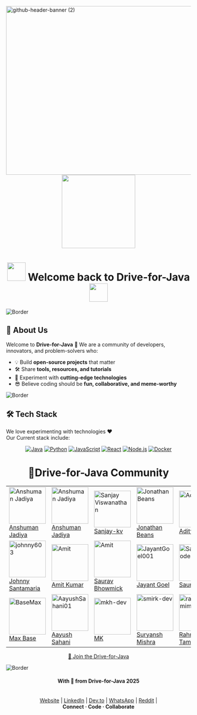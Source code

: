 <img width="1700" height="460" alt="github-header-banner (2)" src="https://github.com/user-attachments/assets/1dd4d307-2b28-461d-8d3e-0e7e9b3f81bf" />
<div align=center>
 <img src="https://github.com/Drive-for-Java.png" width="200"> 
  
# <img src="https://user-images.githubusercontent.com/74038190/213844263-a8897a51-32f4-4b3b-b5c2-e1528b89f6f3.png" width="50px" /> Welcome back to **Drive-for-Java**<img src="https://user-images.githubusercontent.com/74038190/213844263-a8897a51-32f4-4b3b-b5c2-e1528b89f6f3.png" width="50px" />
</div>

![Border](https://capsule-render.vercel.app/api?type=rect&color=gradient&height=6) 

## 🌟 About Us

Welcome to **Drive-for-Java** 🎉
We are a community of developers, innovators, and problem-solvers who:  
- 💡 Build **open-source projects** that matter  
- 🛠 Share **tools, resources, and tutorials**  
- 🚀 Experiment with **cutting-edge technologies**  
- 😎 Believe coding should be **fun, collaborative, and meme-worthy**  

![Border](https://capsule-render.vercel.app/api?type=rect&color=gradient&height=6) 

## 🛠 Tech Stack

We love experimenting with technologies ❤️<br>
Our Current stack include:<div align=center>

[![Java](https://img.shields.io/badge/Java-ED8B00?style=for-the-badge&logo=java&logoColor=white)]() [![Python](https://img.shields.io/badge/Python-3776AB?style=for-the-badge&logo=python&logoColor=white)]()  [![JavaScript](https://img.shields.io/badge/JavaScript-F7DF1E?style=for-the-badge&logo=javascript&logoColor=black)]()  [![React](https://img.shields.io/badge/React-61DAFB?style=for-the-badge&logo=react&logoColor=black)]()  [![Node.js](https://img.shields.io/badge/Node.js-339933?style=for-the-badge&logo=node.js&logoColor=white)]()  [![Docker](https://img.shields.io/badge/Docker-2496ED?style=for-the-badge&logo=docker&logoColor=white)]()  
</div>
<div align=center>
  
#  🌟Drive-for-Java Community
</div>
<div align=center>
<table>
   <tr>
     <td> <img src="https://github.com/anshumanjadiya1102.png" alt="Anshuman Jadiya" height="100"><br>
       <a href="https://github.com/anshumanjadiya1102">   Anshuman Jadiya </a>
     </td>
      <td> <img src="https://github.com/anshumanjadiya1102-2.png" alt="Anshuman Jadiya" height="100"><br>
       <a href="https://github.com/anshumanjadiya1102-2">   Anshuman Jadiya </a>
     </td>
   
   <td> <img src="https://github.com/sanjay-kv.png" alt="Sanjay Viswanathan" height="100"><br>
        <a href="https://github.com/sanjay-kv">  Sanjay-kv </a>
     </td>
   <td> <img src="https://github.com/JonathanBeans123io.png" alt="Jonathan Beans" height="100"><br>
         <a href="https://github.com/JonathanBeans123io">  Jonathan Beans </a>
     </td>
     <td> <img src="https://github.com/Adez017.png" alt="Adez017" height="100"><br>
         <a href="https://github.com/Adez017">  Aditya  </a>
     </td>
  </tr>
  <tr>
   <td> <img src="https://github.com/johnny603.png" alt="johnny603" height="100"><br>
         <a href="https://github.com/johnny603">  Johnny Santamaria </a>
     </td> 
      <td> <img src="https://github.com/amitjadiya.png" alt="Amit" height="100"><br>
         <a href="https://github.com/amitjadiya">  Amit Kumar </a>
     </td> 
      <td> <img src="https://github.com/SauravBhowmick.png" alt="Amit" height="100"><br>
         <a href="https://github.com/SauravBhowmick">  Saurav Bhowmick </a>
     </td> 
      <td> <img src="https://github.com/JayantGoel001.png" alt="JayantGoel001" height="100"><br>
         <a href="https://github.com/JayantGoel001">  Jayant Goel </a>
     </td> 
      <td> <img src="https://github.com/SaurabhCodesAI.png" alt="SaurabhCodesAI" height="100"><br>
         <a href="https://github.com/SaurabhCodesAI">  Saurabh </a>
     </td> 
  </tr>
  <tr>
        </td> 
      <td> <img src="https://github.com/BaseMax.png" alt="BaseMax" height="100"><br>
         <a href="https://github.com/BaseMax">  Max Base </a>
     </td> 
          </td> 
      <td> <img src="https://github.com/AayushSahani01.png" alt="AayushSahani01" height="100"><br>
         <a href="https://github.com/AayushSahani01"> Aayush Sahani </a>
     </td> 
          </td> 
      <td> <img src="https://github.com/mkh-dev.png" alt="mkh-dev" height="100"><br>
         <a href="https://github.com/mkh-dev">  MK </a>
     </td> 
          </td> 
      <td> <img src="https://github.com/smirk-dev.png" alt="smirk-dev" height="100"><br>
         <a href="https://github.com/smirk-dev">  Suryansh Mishra </a>
     </td> 
          </td> 
      <td> <img src="https://github.com/rahmantamim11.png" alt="rahmantamim11" height="100"><br>
         <a href="https://github.com/rahmantamim11">  Rahman Tamim </a>
     </td> 
  </tr>
</table>
</div>
<div align=center>
  
  <p>
    <a href="https://github.com/Drive-for-Java/support/issues/new?assignees=&labels=invite+me+to+the+organisation&template=invitation.yml&title=Please+invite+me+to+the+GitHub+Community+Organization">👾 Join the Drive-for-Java</a> 
  </p>
</div>

![Border](https://capsule-render.vercel.app/api?type=rect&color=gradient&height=6) 
<div align=center>
  
####  With 💙 from Drive-for-Java 2025 <br><br>
  
[Website](https://Drive-for-java.github.io) | [LinkedIn](https://www.linkedin.com/in/anshuman-jadiya-a56929381) | [Dev.to](https://dev.to/anshumanjadiya1102) | [WhatsApp](https://whatsapp.com/channel/0029VbAsOiM8KMqmrdpdUG2W) | [Reddit](https://www.reddit.com/user/anshumanjadiya1102) |<br>
<b>Connect · Code · Collaborate</b>
